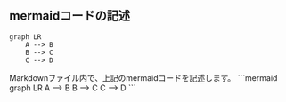 ## mermaidコードの記述  
   ```mermaid
   graph LR
       A --> B
       B --> C
       C --> D
   ```
Markdownファイル内で、上記のmermaidコードを記述します。
   \`\`\`mermaid
   graph LR
       A --> B
       B --> C
       C --> D
   \`\`\`
